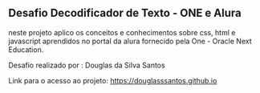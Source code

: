 ## Desafio Decodificador de Texto - ONE e Alura

neste projeto aplico os conceitos e conhecimentos sobre css, html e javascript aprendidos no portal da alura fornecido pela One - Oracle Next Education.

Desafio realizado por : Douglas da Silva Santos

Link para o acesso ao projeto: https://douglasssantos.github.io
